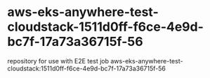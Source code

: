 # aws-eks-anywhere-test-cloudstack-1511d0ff-f6ce-4e9d-bc7f-17a73a36715f-56
repository for use with E2E test job aws-eks-anywhere-test-cloudstack:1511d0ff-f6ce-4e9d-bc7f-17a73a36715f-56
